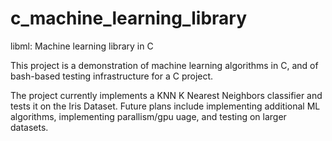 # c_machine_learning_library
libml: Machine learning library in C

This project is a demonstration of machine learning algorithms in C, and of bash-based testing infrastructure for a C project.

The project currently implements a KNN K Nearest Neighbors classifier and tests it on the Iris Dataset.
Future plans include implementing additional ML algorithms, implementing parallism/gpu uage, and testing on larger datasets.
